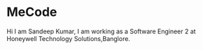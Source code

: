 # MeCode
Hi I am Sandeep Kumar, I am working as a Software Engineer 2 at Honeywell Technology Solutions,Banglore.
